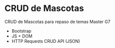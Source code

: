 # CRUD de Mascotas

CRUD de Mascotas para repaso de temas Master G7
- Bootstrap
- JS + DOM
- HTTP Requests CRUD API (JSON)
